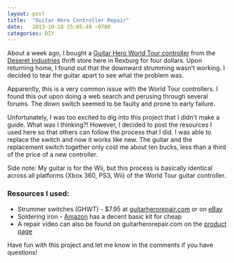```yaml
---
layout: post
title:  "Guitar Hero Controller Repair"
date:   2013-10-18 15:05:49 -0700
categories: DIY
---
```

About a week ago, I bought a [Guitar Hero World Tour controller](http://mlm-s1-p.mlstatic.com/-guitar-hero-world-tour-nintendo-wii--2860-MLM3571016248_122012-F.jpg) from the [Deseret Industries](http://deseretindustries.lds.org/?lang=eng) thrift store here in Rexburg for four dollars. Upon returning home, I found out that the downward strumming wasn't working. I decided to tear the guitar apart to see what the problem was.

Apparently, this is a very common issue with the World Tour controllers. I found this out upon doing a web search and perusing through several forums. The down switch seemed to be faulty and prone to early failure.

Unfortunately, I was too excited to dig into this project that I didn't make a guide. What was I thinking?! However, I decided to post the resources I used here so that others can follow the process that I did. I was able to replace the switch and now it works like new. The guitar and the replacement switch together only cost me about ten bucks, less than a third of the price of a new controller.

Side note: My guitar is for the Wii, but this process is basically identical across all platforms (Xbox 360, PS3, Wii) of the World Tour guitar controller.

### Resources I used:
- Strummer switches (GHWT) - $7.95 at [guitarherorepair.com](http://www.guitarherorepair.com) or on [eBay](http://www.ebay.com/itm/250786123114?ssPageName=STRK:MEWNX:IT&_trksid=p3984.m1497.l2649)
- Soldering iron - [Amazon](http://www.amazon.com/Elenco-Electronics-ST-12-Soldering-Tool/dp/B0002LLWZY) has a decent basic kit for cheap
- A repair video can also be found on guitarherorepair.com on the [product page](http://www.guitarherorepair.com/repairs/strummer-repair-kit)

Have fun with this project and let me know in the comments if you have questions!